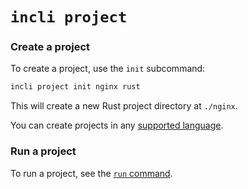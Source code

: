 # `incli project`

### Create a project

To create a project, use the `init` subcommand:

```bash
incli project init nginx rust
```

This will create a new Rust project directory at `./nginx`.

You can create projects in any [supported language](ch01-02-intro-installation.html#system-requirements).

### Run a project

To run a project, see the [`run` command](ch05-04-05-reference-cli-run.html).
